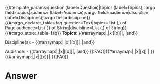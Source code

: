 <noinclude> {{\#template_params:question (label=Question)|topics
(label=Topics);cargo field=topics|audience (label=Audience);cargo
field=audience|discipline (label=Disciplines);cargo field=discipline}}
{{\#cargo_declare:_table=faq|question=Text|topics=List (,) of
Page|audience=List (,) of String|discipline=List (,) of String}}
</noinclude><includeonly>{{\#cargo_store:_table=faq}} **Topics:**
{{\#arraymap:|,|x|[[x]]|, |and}}

Discipline(s):	-  {{\#arraymap:|,|x|[[x]]|,
|and}}

Audience:	-  {{\#arraymap:|,|x|[[x]]|, |and}}
[[:FAQ]]{{\#arraymap:|,|x|[x]]
| }}{{\#arraymap:|,|x|[[x]] | }}[FAQ]]
</includeonly>

# Answer